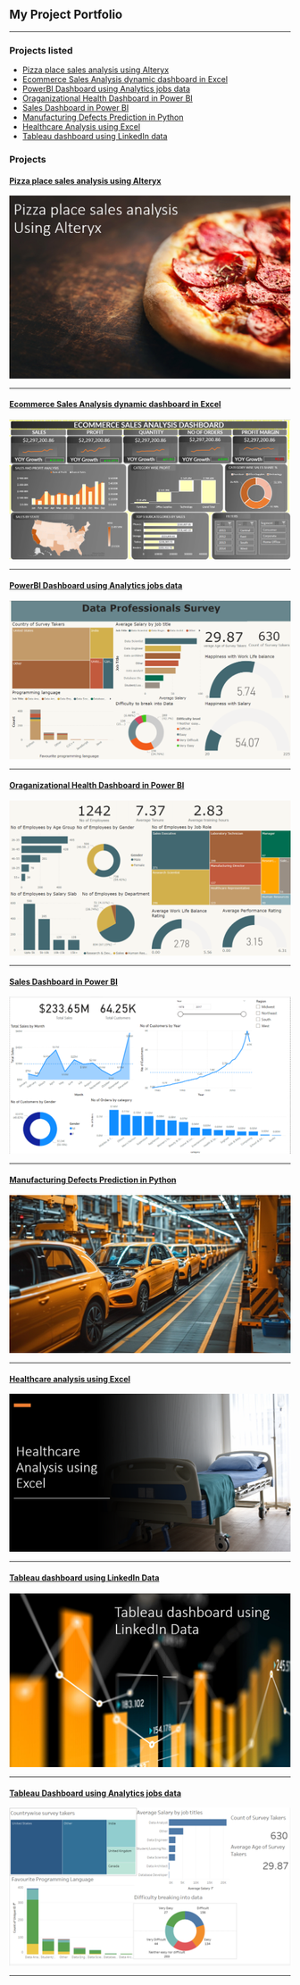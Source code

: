 ## My Project Portfolio

---

### Projects listed
- [Pizza place sales analysis using Alteryx](https://swatid26.github.io/project_3)
- [Ecommerce Sales Analysis dynamic dashboard in Excel](https://youtu.be/sBxam-2ELgE)
- [PowerBI Dashboard using Analytics jobs data](https://medium.com/@deshpandeswati198/powerbi-dashboard-using-analytics-job-data-6e731f86c25f)
- [Oraganizational Health Dashboard in Power BI](https://medium.com/@deshpandeswati198/organization-health-dashboard-in-powerbi-676ef479db66)
- [Sales Dashboard in Power BI](https://medium.com/@deshpandeswati198/sales-dashboard-in-power-bi-d779c8c781d9)
- [Manufacturing Defects Prediction in Python](https://medium.com/@deshpandeswati198/manufacturing-efects-prediction-using-python-cd87a6c451f4)
- [Healthcare Analysis using Excel](https://swatid26.github.io/project_1)
- [Tableau dashboard using LinkedIn data](https://public.tableau.com/views/TableauDashboardusingLinkedInData/Dashboard1?:language=en-GB&:display_count=n&:origin=viz_share_link)

### Projects
#### [Pizza place sales analysis using Alteryx](https://medium.com/@deshpandeswati198/project-description-here-i-am-using-data-from-pizza-sales-company-to-analyze-the-trends-in-pizza-a35204138908)
<img src="images/Screenshot 2023-01-31 111329.png"/>

---
#### [Ecommerce Sales Analysis dynamic dashboard in Excel](https://youtu.be/sBxam-2ELgE)
<img src="images/Screenshot 2023-02-19 134334.png"/>

---
#### [PowerBI Dashboard using Analytics jobs data](https://medium.com/@deshpandeswati198/powerbi-dashboard-using-analytics-job-data-6e731f86c25f)
<img src="images/Screenshot 2023-04-05 150259.png"/>

---
#### [Oraganizational Health Dashboard in Power BI](https://medium.com/@deshpandeswati198/organization-health-dashboard-in-powerbi-676ef479db66)
<img src="images/Screenshot 2024-06-05 130654.png"/>

---
#### [Sales Dashboard in Power BI](https://medium.com/@deshpandeswati198/sales-dashboard-in-power-bi-d779c8c781d9)
<img src="images/Screenshot 2024-06-13 140728.png"/>

---
#### [Manufacturing Defects Prediction in Python](https://medium.com/@deshpandeswati198/manufacturing-efects-prediction-using-python-cd87a6c451f4)
<img src="images/Screenshot 2024-11-23 112427.png"/>

---
#### [Healthcare analysis using Excel](https://medium.com/@deshpandeswati198/healthcare-analysis-using-excel-816597125f1b)
<img src="images/Screenshot 2023-01-26 063850.png"/>

---
#### [Tableau dashboard using LinkedIn Data](https://public.tableau.com/views/TableauDashboardusingLinkedInData/Dashboard1?:language=en-GB&:display_count=n&:origin=viz_share_link)
<img src="images/Screenshot 2023-01-29 163410.png"/>

---
#### [Tableau Dashboard using Analytics jobs data](https://public.tableau.com/app/profile/swati.d5531/viz/Analyticsdashboard_16769295820400/Dashboard1)
<img src="images/Screenshot 2023-02-20 155524.png"/>

---


